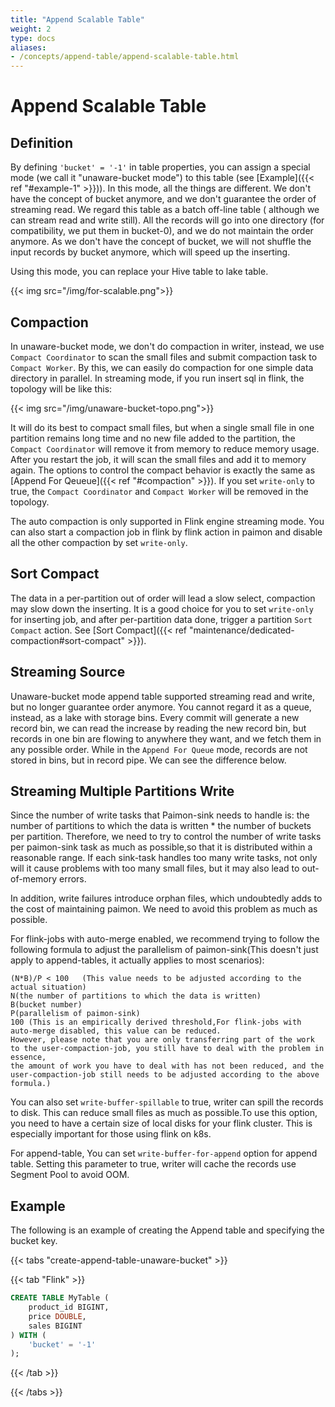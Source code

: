 ```yaml
---
title: "Append Scalable Table"
weight: 2
type: docs
aliases:
- /concepts/append-table/append-scalable-table.html
---
```

<!--
Licensed to the Apache Software Foundation (ASF) under one
or more contributor license agreements.  See the NOTICE file
distributed with this work for additional information
regarding copyright ownership.  The ASF licenses this file
to you under the Apache License, Version 2.0 (the
"License"); you may not use this file except in compliance
with the License.  You may obtain a copy of the License at

  http://www.apache.org/licenses/LICENSE-2.0

Unless required by applicable law or agreed to in writing,
software distributed under the License is distributed on an
"AS IS" BASIS, WITHOUT WARRANTIES OR CONDITIONS OF ANY
KIND, either express or implied.  See the License for the
specific language governing permissions and limitations
under the License.
-->

# Append Scalable Table

## Definition

By defining `'bucket' = '-1'` in table properties, you can assign a special mode (we call it "unaware-bucket mode") to this
table (see [Example]({{< ref "#example-1" >}})). In this mode, all the things are different. We don't have
the concept of bucket anymore, and we don't guarantee the order of streaming read. We regard this table as a batch off-line table (
although we can stream read and write still). All the records will go into one directory (for compatibility, we put them in bucket-0),
and we do not maintain the order anymore. As we don't have the concept of bucket, we will not shuffle the input records by bucket anymore,
which will speed up the inserting.

Using this mode, you can replace your Hive table to lake table.

{{< img src="/img/for-scalable.png">}}

## Compaction

In unaware-bucket mode, we don't do compaction in writer, instead, we use `Compact Coordinator` to scan the small files and submit compaction task
to `Compact Worker`. By this, we can easily do compaction for one simple data directory in parallel. In streaming mode, if you run insert sql in flink,
the topology will be like this:

{{< img src="/img/unaware-bucket-topo.png">}}

It will do its best to compact small files, but when a single small file in one partition remains long time
and no new file added to the partition, the `Compact Coordinator` will remove it from memory to reduce memory usage.
After you restart the job, it will scan the small files and add it to memory again. The options to control the compact
behavior is exactly the same as [Append For Qeueue]({{< ref "#compaction" >}}). If you set `write-only` to true, the
`Compact Coordinator` and `Compact Worker` will be removed in the topology.

The auto compaction is only supported in Flink engine streaming mode. You can also start a compaction job in flink by flink action in paimon
and disable all the other compaction by set `write-only`.

## Sort Compact

The data in a per-partition out of order will lead a slow select, compaction may slow down the inserting. It is a good choice for you to set
`write-only` for inserting job, and after per-partition data done, trigger a partition `Sort Compact` action. See [Sort Compact]({{< ref "maintenance/dedicated-compaction#sort-compact" >}}).

## Streaming Source

Unaware-bucket mode append table supported streaming read and write, but no longer guarantee order anymore. You cannot regard it
as a queue, instead, as a lake with storage bins. Every commit will generate a new record bin, we can read the
increase by reading the new record bin, but records in one bin are flowing to anywhere they want, and we fetch them in any possible order.
While in the `Append For Queue` mode, records are not stored in bins, but in record pipe. We can see the difference below.

## Streaming Multiple Partitions Write

Since the number of write tasks that Paimon-sink needs to handle is: the number of partitions to which the data is written * the number of buckets per partition.
Therefore, we need to try to control the number of write tasks per paimon-sink task as much as possible,so that it is distributed within a reasonable range.
If each sink-task handles too many write tasks, not only will it cause problems with too many small files, but it may also lead to out-of-memory errors.

In addition, write failures introduce orphan files, which undoubtedly adds to the cost of maintaining paimon. We need to avoid this problem as much as possible.

For flink-jobs with auto-merge enabled, we recommend trying to follow the following formula to adjust the parallelism of paimon-sink(This doesn't just apply to append-tables, it actually applies to most scenarios):
```
(N*B)/P < 100   (This value needs to be adjusted according to the actual situation)
N(the number of partitions to which the data is written)
B(bucket number)
P(parallelism of paimon-sink)
100 (This is an empirically derived threshold,For flink-jobs with auto-merge disabled, this value can be reduced.
However, please note that you are only transferring part of the work to the user-compaction-job, you still have to deal with the problem in essence,
the amount of work you have to deal with has not been reduced, and the user-compaction-job still needs to be adjusted according to the above formula.)
```
You can also set `write-buffer-spillable` to true, writer can spill the records to disk. This can reduce small
files as much as possible.To use this option, you need to have a certain size of local disks for your flink cluster. This is especially important for those using flink on k8s.

For append-table, You can set `write-buffer-for-append` option for append table. Setting this parameter to true, writer will cache
the records use Segment Pool to avoid OOM.

## Example

The following is an example of creating the Append table and specifying the bucket key.

{{< tabs "create-append-table-unaware-bucket" >}}

{{< tab "Flink" >}}

```sql
CREATE TABLE MyTable (
    product_id BIGINT,
    price DOUBLE,
    sales BIGINT
) WITH (
    'bucket' = '-1'
);
```
{{< /tab >}}

{{< /tabs >}}
